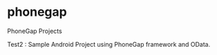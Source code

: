phonegap
========

PhoneGap Projects

Test2 : Sample Android Project using PhoneGap framework and OData.
